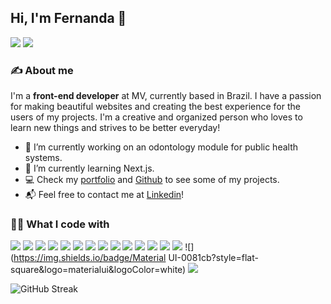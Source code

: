 ## Hi, I'm Fernanda 👋
[![](https://img.shields.io/badge/Linkedin-0a66c2?style=flat-square&logo=linkedin&logoColor=white)](https://www.linkedin.com/in/fernandarochaveiga/) [![](https://img.shields.io/badge/Github-121011?style=flat-square&logo=github&logoColor=white)](https://github.com/fernanda-veiga)
### ✍️ About me
I'm a **front-end developer** at MV, currently based in Brazil. I have a passion for making beautiful websites and creating the best experience for the users of my projects. I'm a creative and organized person who loves to learn new things and strives to be better everyday!

- 🔭 I’m currently working on an odontology module for public health systems.
- 🌱 I’m currently learning Next.js.
- 💻 Check my [portfolio](https://fernanda-veiga.github.io/portfolio/) and [Github](https://github.com/fernanda-veiga) to see some of my projects.
- 📬 Feel free to contact me at [Linkedin](https://www.linkedin.com/in/fernandarochaveiga/)!

### 👩‍💻 What I code with
![](https://img.shields.io/badge/React-45b8d8?style=flat-square&logo=react&logoColor=white) ![](https://img.shields.io/badge/JavaScript-f7df1e?style=flat-square&logo=javascript&logoColor=white) ![](https://img.shields.io/badge/TypeScript-2f74c0?style=flat-square&logo=typescript&logoColor=white) ![](https://img.shields.io/badge/HTML5-e34f26?style=flat-square&logo=html5&logoColor=white) ![](https://img.shields.io/badge/CSS3-1572b6?style=flat-square&logo=CSS3&logoColor=white) ![](https://img.shields.io/badge/Sass-cf649a?style=flat-square&logo=sass&logoColor=white) ![](https://img.shields.io/badge/Git-f05033?style=flat-square&logo=git&logoColor=white) ![](https://img.shields.io/badge/Github-121011?style=flat-square&logo=github&logoColor=white) ![](https://img.shields.io/badge/Webpack-8ed6fb?style=flat-square&logo=webpack&logoColor=white) ![](https://img.shields.io/badge/-Jest-15c213?style=flat-square&logo=jest&logoColor=white) ![](https://img.shields.io/badge/Firebase-f7c52a?style=flat-square&logo=firebase&logoColor=white) ![](https://img.shields.io/badge/VS_Code-0089ce?style=flat-square&logo=visualstudiocode) ![](https://img.shields.io/badge/Linux-121011?style=flat-square&logo=linux&logoColor=white) ![](https://img.shields.io/badge/styled-components-db7093?style=flat-square&logo=styledcomponents&logoColor=white) ![](https://img.shields.io/badge/Material UI-0081cb?style=flat-square&logo=materialui&logoColor=white) ![](https://img.shields.io/badge/Next.js-000000?style=flat-square&logo=nextdotjs&logoColor=white)
 
![GitHub Streak](https://github-readme-streak-stats.herokuapp.com/?user=fernanda-veiga&hide_border=true&theme=react)
